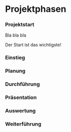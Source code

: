 # Projektphasen

### Projektstart

Bla bla bla

Der Start ist das wichtigste!

### Einstieg

### Planung

### Durchführung

### Präsentation

### Auswertung

### Weiterführung

